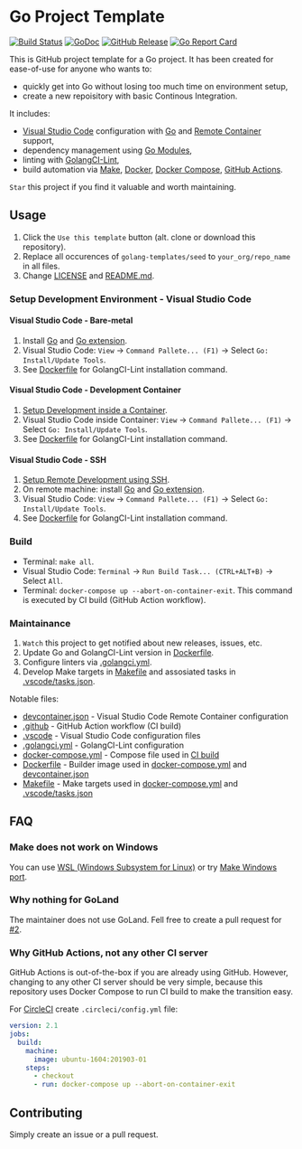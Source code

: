 # Go Project Template

[![Build Status](https://github.com/golang-templates/seed/workflows/build/badge.svg)](https://github.com/golang-templates/seed/actions?query=workflow%3Abuild)
[![GoDoc](https://godoc.org/github.com/golang-templates/seed?status.svg)](https://godoc.org/github.com/golang-templates/seed)
[![GitHub Release](https://img.shields.io/github/release/golang-templates/seed.svg)](https://github.com/golang-templates/seed/releases)
[![Go Report Card](https://goreportcard.com/badge/github.com/golang-templates/seed)](https://goreportcard.com/report/github.com/golang-templates/seed)

This is GitHub project template for a Go project. It has been created for ease-of-use for anyone who wants to:

- quickly get into Go without losing too much time on environment setup,
- create a new repoisitory with basic Continous Integration.

It includes:

- [Visual Studio Code](https://code.visualstudio.com) configuration with [Go](https://code.visualstudio.com/docs/languages/go) and [Remote Container](https://code.visualstudio.com/docs/remote/containers) support,
- dependency management using [Go Modules](https://github.com/golang/go/wiki/Modules),
- linting with [GolangCI-Lint](https://github.com/golangci/golangci-lint),
- build automation via [Make](https://www.gnu.org/software/make), [Docker](https://docs.docker.com/engine), [Docker Compose](https://docs.docker.com/compose), [GitHub Actions](https://github.com/features/actions).

`Star` this project if you find it valuable and worth maintaining.

## Usage

1. Click the `Use this template` button (alt. clone or download this repository).
1. Replace all occurences of `golang-templates/seed` to `your_org/repo_name` in all files.
1. Change [LICENSE](LICENSE) and [README.md](README.md).

### Setup Development Environment - Visual Studio Code

#### Visual Studio Code - Bare-metal

1. Install [Go](https://golang.org/doc/install) and [Go extension](https://code.visualstudio.com/docs/languages/go).
1. Visual Studio Code: `View` → `Command Pallete... (F1)` → Select `Go: Install/Update Tools`.
1. See [Dockerfile](Dockerfile) for GolangCI-Lint installation command.

#### Visual Studio Code - Development Container

1. [Setup Development inside a Container](https://code.visualstudio.com/docs/remote/containers#_getting-started).
1. Visual Studio Code inside Container: `View` → `Command Pallete... (F1)` → Select `Go: Install/Update Tools`.
1. See [Dockerfile](Dockerfile) for GolangCI-Lint installation command.

#### Visual Studio Code - SSH

1. [Setup Remote Development using SSH](https://code.visualstudio.com/docs/remote/ssh#_getting-started).
1. On remote machine: install [Go](https://golang.org/doc/install) and [Go extension](https://code.visualstudio.com/docs/languages/go).
1. Visual Studio Code: `View` → `Command Pallete... (F1)` → Select `Go: Install/Update Tools`.
1. See [Dockerfile](Dockerfile) for GolangCI-Lint installation command.

### Build

- Terminal: `make all`.
- Visual Studio Code: `Terminal` → `Run Build Task... (CTRL+ALT+B)` → Select `All`.
- Terminal: `docker-compose up --abort-on-container-exit`. This command is executed by CI build (GitHub Action workflow).

### Maintainance

1. `Watch` this project to get notified about new releases, issues, etc.
1. Update Go and GolangCI-Lint version in [Dockerfile](Dockerfile).
1. Configure linters via [.golangci.yml](.golangci.yml).
1. Develop Make targets in [Makefile](Makefile) and assosiated tasks in [.vscode/tasks.json](.vscode/tasks.json).

Notable files:

- [devcontainer.json](.devcontainer/devcontainer.json) - Visual Studio Code Remote Container configuration
- [.github](.github/workflows/build.yml) - GitHub Action workflow (CI build)
- [.vscode](.vscode) - Visual Studio Code configuration files
- [.golangci.yml](.golangci.yml) - GolangCI-Lint configuration
- [docker-compose.yml](docker-compose.yml) - Compose file used in [CI build](.github/workflows/build.yml)
- [Dockerfile](Dockerfile) - Builder image used in [docker-compose.yml](docker-compose.yml) and [devcontainer.json](.devcontainer/devcontainer.json)
- [Makefile](Makefile) - Make targets used in [docker-compose.yml](docker-compose.yml) and [.vscode/tasks.json](.vscode/tasks.json)

## FAQ

### Make does not work on Windows

You can use [WSL (Windows Subsystem for Linux)](https://docs.microsoft.com/en-us/windows/wsl/install-win10) or try [Make Windows port](https://gist.github.com/evanwill/0207876c3243bbb6863e65ec5dc3f058).

### Why nothing for GoLand

The maintainer does not use GoLand. Fell free to create a pull request for [#2](https://github.com/golang-templates/seed/issues/2).

### Why GitHub Actions, not any other CI server

GitHub Actions is out-of-the-box if you are already using GitHub.
However, changing to any other CI server should be very simple, because this repository uses Docker Compose to run CI build to make the transition easy.

For [CircleCI](https://circleci.com/docs/2.0/executor-types/#using-machine) create `.circleci/config.yml` file:

```yml
version: 2.1
jobs:
  build:
    machine:
      image: ubuntu-1604:201903-01
    steps:
      - checkout
      - run: docker-compose up --abort-on-container-exit
```

## Contributing

Simply create an issue or a pull request.
